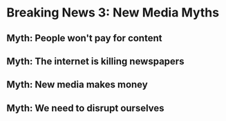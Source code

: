 <h1>Breaking News 3: New Media Myths</h1>


<h2>Myth: People won't pay for content</h2>

<h2>Myth: The internet is killing newspapers</h2>

<h2>Myth: New media makes money</h2>

<h2>Myth: We need to disrupt ourselves</h2>
